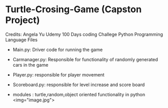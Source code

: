 # Turtle-Crosing-Game (Capston Project)
Credits: Angela Yu Udemy 100 Days coding Challege Python Programming Language
Files 
* Main.py: Driver code for running the game
* Carmanager.py: Responsible for functionality of randomly generated cars in the game
* Player.py: responsible for player movement 
* Scoreboard.py: responsible for level increase and score board
 
* modules : turtle,random,object oriented functionality in python
<img="image.jpg">
